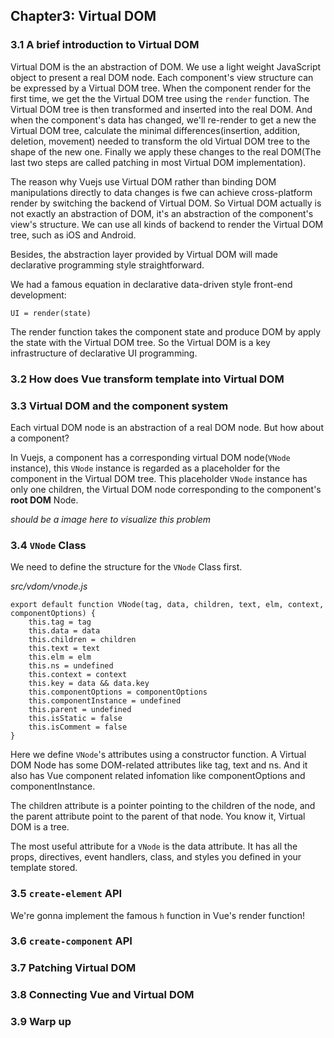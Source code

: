 ## Chapter3: Virtual DOM


### 3.1 A brief introduction to Virtual DOM


Virtual DOM is the an abstraction of DOM. We use a light weight JavaScript object to present a real DOM node. Each component's view structure can be expressed by a Virtual DOM tree. When the component render for the first time, we get the the Virtual DOM tree using the `render` function. The Virtual DOM tree is then transformed and inserted into the real DOM. And when the component's data has changed, we'll re-render to get a new the Virtual DOM tree, calculate the minimal differences(insertion, addition, deletion, movement) needed to transform the old Virtual DOM tree to the shape of the new one. Finally we apply these changes to the real DOM(The last two steps are called patching in most Virtual DOM implementation).

The reason why Vuejs use Virtual DOM rather than binding DOM manipulations directly to data changes is fwe can achieve cross-platform render by switching the backend of Virtual DOM. So Virtual DOM actually is not exactly an abstraction of DOM, it's an abstraction of the component's view's structure. We can use all kinds of backend to render the Virtual DOM tree, such as iOS and Android.

Besides, the abstraction layer provided by  Virtual DOM will made declarative programming style straightforward. 

We had a famous equation in declarative data-driven style front-end development:

`UI = render(state)` 

The render function takes the component state and produce DOM by apply the state with the Virtual DOM tree. So the Virtual DOM is a key infrastructure of declarative UI programming.

### 3.2 How does Vue transform template into Virtual DOM



### 3.3 Virtual DOM and the component system

Each virtual DOM node is an abstraction of a real DOM node. But how about a component? 

In Vuejs, a component has a corresponding virtual DOM node(`VNode` instance), this `VNode` instance is regarded as a placeholder for the component in the Virtual DOM tree. This placeholder `VNode` instance has only one children, the Virtual DOM node corresponding to the component's **root DOM** Node.

*should be a image here to visualize this problem*

### 3.4 `VNode` Class

We need to define the structure for the `VNode` Class first. 

*src/vdom/vnode.js*

```
export default function VNode(tag, data, children, text, elm, context, componentOptions) {
    this.tag = tag
    this.data = data
    this.children = children
    this.text = text
    this.elm = elm
    this.ns = undefined
    this.context = context
    this.key = data && data.key
    this.componentOptions = componentOptions
    this.componentInstance = undefined
    this.parent = undefined
    this.isStatic = false
    this.isComment = false
}
```

Here we define `VNode`'s attributes using a constructor function. A Virtual DOM Node has some DOM-related attributes like tag, text and ns. And it also has Vue component related infomation like componentOptions and componentInstance. 

The children attribute is a pointer pointing to the children of the node, and the parent attribute point to the parent of that node. You know it, Virtual DOM is a tree.

The most useful attribute for a `VNode` is the data attribute. It has all the props, directives, event handlers, class, and styles you defined in your template stored.


### 3.5 `create-element` API

We're gonna implement the famous `h` function in Vue's render function!


### 3.6 `create-component` API

### 3.7 Patching Virtual DOM

### 3.8 Connecting Vue and Virtual DOM

### 3.9 Warp up
